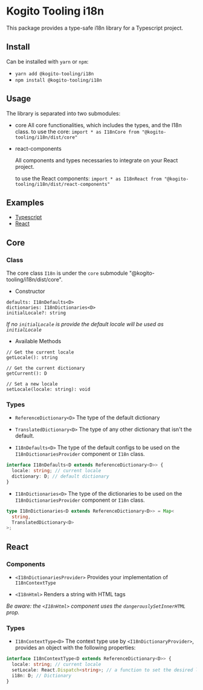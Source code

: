 # Kogito Tooling i18n

This package provides a type-safe i18n library for a Typescript project.

## Install

Can be installed with `yarn` or `npm`:

- `yarn add @kogito-tooling/i18n`
- `npm install @kogito-tooling/i18n`

## Usage

The library is separated into two submodules:

- core
  All core functionalities, which includes the types, and the I18n class.
  to use the core:
  `import * as I18nCore from "@kogito-tooling/i18n/dist/core"`
- react-components

  All components and types necessaries to integrate on your React project.

  to use the React components:
  `import * as I18nReact from "@kogito-tooling/i18n/dist/react-components"`

## Examples

- [Typescript](examples/typescript.md)
- [React](examples/react.md)

## Core

### Class

The core class `I18n` is under the `core` submodule "@kogito-tooling/i18n/dist/core".

- Constructor

```
defaults: I18nDefaults<D>
dictionaries: I18nDictionaries<D>
initialLocale?: string
```

_If no `initialLocale` is provide the default locale will be used as `initialLocale`_

- Available Methods

```
// Get the current locale
getLocale(): string

// Get the current dictionary
getCurrent(): D

// Set a new locale
setLocale(locale: string): void
```

### Types

- `ReferenceDictionary<D>`
  The type of the default dictionary

- `TranslatedDictionary<D>`
  The type of any other dictionary that isn't the default.

- `I18nDefaults<D>`
  The type of the default configs to be used on the `I18nDictionariesProvider` component or `I18n` class.

```ts
interface I18nDefaults<D extends ReferenceDictionary<D>> {
  locale: string; // current locale
  dictionary: D; // default dictionary
}
```

- `I18nDictionaries<D>`
  The type of the dictionaries to be used on the `I18nDictionariesProvider` component or `I18n` class.

```ts
type I18nDictionaries<D extends ReferenceDictionary<D>> = Map<
  string,
  TranslatedDictionary<D>
>;
```

## React

### Components

- `<I18nDictionariesProvider>`
  Provides your implementation of `I18nContextType`

- `<I18nHtml>` Renders a string with HTML tags

_Be aware: the `<I18nHtml>` component uses the `dangerouslySetInnerHTML` prop._

### Types

- `I18nContextType<D>`
  The context type use by `<I18nDictionaryProvider>`, provides an object with the following properties:

```ts
interface I18nContextType<D extends ReferenceDictionary<D>> {
  locale: string; // current locale
  setLocale: React.Dispatch<string>; // a function to set the desired locale
  i18n: D; // Dictionary
}
```
